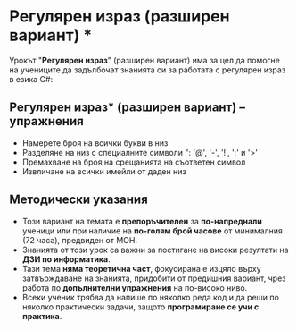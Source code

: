 # Регулярен израз (разширен вариант) *

Урокът "**Регулярен израз**" (разширен вариант) има за цел да помогне на учениците да задълбочат знанията си за работата с регулярен израз в езика C#:

## Регулярен израз* (разширен вариант) – упражнения
  - Намерете броя на всички букви в низ
  - Разделяне на низ с специалните символи ": '@', '-', '!', ':' и '>'
  - Премахване на броя на срещанията на съответен символ
  - Извличане на всички имейли от даден низ

## Методически указания
  - Този вариант на темата е **препоръчителен** за **по-напреднали** ученици или при наличие на **по-голям брой часове** от минималния (72 часа), предвиден от МОН.
  - Знанията от този урок са важни за постигане на високи резултати на **ДЗИ по информатика**.
  - Тази тема **няма теоретична част**, фокусирана е изцяло върху затвърждаване на знанията, придобити от предишния вариант, чрез работа по **допълнителни упражнения** на по-високо ниво.
  - Всеки ученик трябва да напише по няколко реда код и да реши по няколко практически задачи, защото **програмиране сe учи с практика**.
